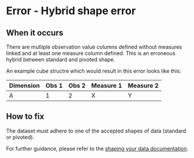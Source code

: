 # Error - Hybrid shape error

## When it occurs

There are mutliple observation value columns defined without measures linked and at least one measure column defined. This is an erroneous hybrid between standard and pivoted shape.    

An example cube structre which would result in this error looks like this:

| Dimension | Obs 1 | Obs 2 | Measure 1 | Measure 2 |
|---|---|---|---|---|
| A | 1 | 2 | X | Y |

## How to fix

The dataset must adhere to one of the accepted shapes of data (standard or pivoted). 
   
For further guidance, please refer to the [shaping your data documentation](https://gss-cogs.github.io/csvcubed-docs/external/guides/shape-data/).
